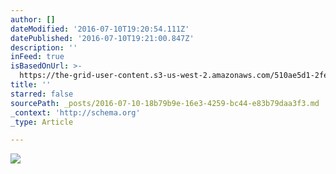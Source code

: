 ```yaml
---
author: []
dateModified: '2016-07-10T19:20:54.111Z'
datePublished: '2016-07-10T19:21:00.847Z'
description: ''
inFeed: true
isBasedOnUrl: >-
  https://the-grid-user-content.s3-us-west-2.amazonaws.com/510ae5d1-2fed-4c1d-8381-5747a53b8f6b.jpg
title: ''
starred: false
sourcePath: _posts/2016-07-10-18b79b9e-16e3-4259-bc44-e83b79daa3f3.md
_context: 'http://schema.org'
_type: Article

---
```

![](https://the-grid-user-content.s3-us-west-2.amazonaws.com/510ae5d1-2fed-4c1d-8381-5747a53b8f6b.jpg)